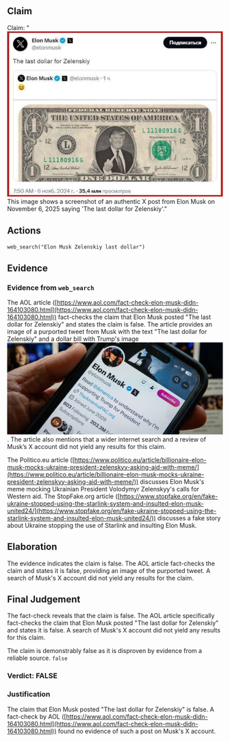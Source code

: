 ## Claim
Claim: "![image 19](media/60.jpg) This image shows a screenshot of an authentic X post from Elon Musk on November 6, 2025 saying 'The last dollar for Zelenskiy'."

## Actions
```
web_search("Elon Musk Zelenskiy last dollar")
```

## Evidence
### Evidence from `web_search`
The AOL article ([https://www.aol.com/fact-check-elon-musk-didn-164103080.html](https://www.aol.com/fact-check-elon-musk-didn-164103080.html)) fact-checks the claim that Elon Musk posted "The last dollar for Zelenskiy" and states the claim is false. The article provides an image of a purported tweet from Musk with the text "The last dollar for Zelenskiy" and a dollar bill with Trump's image ![image 2360](media/2025-08-07_20-31-1754598714-032897.jpg). The article also mentions that a wider internet search and a review of Musk’s X account did not yield any results for this claim.

The Politico.eu article ([https://www.politico.eu/article/billionaire-elon-musk-mocks-ukraine-president-zelenskyy-asking-aid-with-meme/](https://www.politico.eu/article/billionaire-elon-musk-mocks-ukraine-president-zelenskyy-asking-aid-with-meme/)) discusses Elon Musk's meme mocking Ukrainian President Volodymyr Zelenskyy's calls for Western aid. The StopFake.org article ([https://www.stopfake.org/en/fake-ukraine-stopped-using-the-starlink-system-and-insulted-elon-musk-united24/](https://www.stopfake.org/en/fake-ukraine-stopped-using-the-starlink-system-and-insulted-elon-musk-united24/)) discusses a fake story about Ukraine stopping the use of Starlink and insulting Elon Musk.


## Elaboration
The evidence indicates the claim is false. The AOL article fact-checks the claim and states it is false, providing an image of the purported tweet. A search of Musk's X account did not yield any results for the claim.


## Final Judgement
The fact-check reveals that the claim is false. The AOL article specifically fact-checks the claim that Elon Musk posted "The last dollar for Zelenskiy" and states it is false. A search of Musk's X account did not yield any results for this claim.

The claim is demonstrably false as it is disproven by evidence from a reliable source. `false`


### Verdict: FALSE

### Justification
The claim that Elon Musk posted "The last dollar for Zelenskiy" is false. A fact-check by AOL ([https://www.aol.com/fact-check-elon-musk-didn-164103080.html](https://www.aol.com/fact-check-elon-musk-didn-164103080.html)) found no evidence of such a post on Musk's X account.
